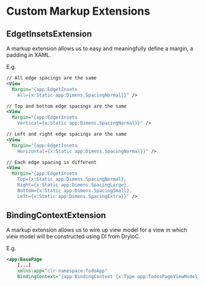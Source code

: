 
# Custom Markup Extensions

## EdgetInsetsExtension
A markup extension allows us to easy and meaningfully define a margin, a padding in XAML.

E.g.
```xml
// All edge spacings are the same
<View 
  Margin="{app:EdgetInsets 
    All={x:Static app:Dimens.SpacingNormal}}" />

// Top and bottom edge spacings are the same
<View 
  Margin="{app:EdgetInsets 
    Vertical={x:Static app:Dimens.SpacingNormal}}" />

// Left and right edge spacings are the same
<View 
  Margin="{app:EdgetInsets 
    Horizontal={x:Static app:Dimens.SpacingNormal}}" />

// Each edge spacing is different
<View 
  Margin="{app:EdgetInsets 
    Top={x:Static app:Dimens.SpacingNormal},
    Right={x:Static app:Dimens.SpacingLarge},
    Bottom={x:Static app:Dimens.SpacingSmall},
    Left={x:Static app:Dimens.SpacingExtra}}" />
```

## BindingContextExtension
A markup extension allows us to wire up view model for a view in which view model will be constructed using DI from DryIoC.

E.g.
```xml
<app:BasePage
    [...]
    xmlns:app="clr-namespace:TodoApp"
    BindingContext="{app:BindingContext {x:Type app:TodosPageViewModel}}">
```

